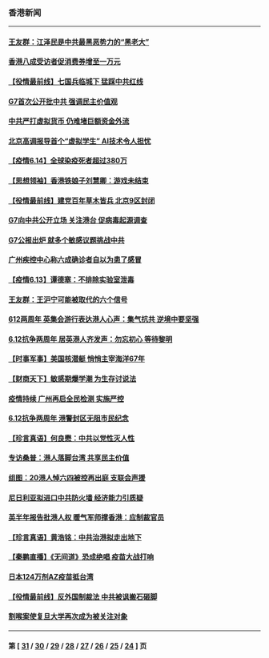 ### 香港新闻
---
#### [王友群：江泽民是中共最黑恶势力的“黑老大”](../../pages/ncid1349362/n13022180.md) 
#### [香港八成受访者促消费券增至一万元](../../pages/ncid1349362/n13022241.md) 
#### [【役情最前线】七国兵临城下 猛踩中共红线](../../pages/ncid1349362/n13021850.md) 
#### [G7首次公开批中共 强调民主价值观](../../pages/ncid1349362/n13021814.md) 
#### [中共严打虚拟货币 仍难堵巨额资金外流](../../pages/ncid1349362/n13021564.md) 
#### [北京高调报导首个“虚拟学生” AI技术令人担忧](../../pages/ncid1349362/n13021525.md) 
#### [【疫情6.14】全球染疫死者超过380万](../../pages/ncid1349362/n13020806.md) 
#### [【思想领袖】香港铁娘子刘慧卿：游戏未结束](../../pages/ncid1349362/n12972863.md) 
#### [【役情最前线】建党百年草木皆兵 北京9区封闭](../../pages/ncid1349362/n13019869.md) 
#### [G7向中共公开立场 关注港台 促病毒起源调查](../../pages/ncid1349362/n13019759.md) 
#### [G7公报出炉 就多个敏感议题挑战中共](../../pages/ncid1349362/n13019389.md) 
#### [广州疾控中心称六成确诊者自以为患了感冒](../../pages/ncid1349362/n13019463.md) 
#### [【疫情6.13】谭德塞：不排除实验室泄毒](../../pages/ncid1349362/n13019005.md) 
#### [王友群：王沪宁可能被取代的六个信号](../../pages/ncid1349362/n13018739.md) 
#### [612两周年 英集会游行表达港人心声：集气抗共 逆境中要坚强](../../pages/ncid1349362/n13018594.md) 
#### [6.12抗争两周年 居英港人齐发声：勿忘初心 等待黎明](../../pages/ncid1349362/n13018547.md) 
#### [【时事军事】美国核潜艇 悄悄主宰海洋67年](../../pages/ncid1349362/n13018033.md) 
#### [【财商天下】敏感期爆学潮 为生存讨说法](../../pages/ncid1349362/n13018008.md) 
#### [疫情持续 广州再启全民检测 实施严控](../../pages/ncid1349362/n13018227.md) 
#### [6.12抗争两周年 港警封区无阻市民纪念](../../pages/ncid1349362/n13017855.md) 
#### [【珍言真语】何良懋：中共以党性灭人性](../../pages/ncid1349362/n13017514.md) 
#### [专访桑普：港人落脚台湾 共享民主价值](../../pages/ncid1349362/n13017598.md) 
#### [组图：20港人悼六四被控再出庭 支联会声援](../../pages/ncid1349362/n13017163.md) 
#### [尼日利亚拟进口中共防火墙 经济能力引质疑](../../pages/ncid1349362/n13016699.md) 
#### [英半年报告批港人权 暖气军师撑香港：应制裁官员](../../pages/ncid1349362/n13017025.md) 
#### [【珍言真语】黄浩铭：中共治港拟走出地下](../../pages/ncid1349362/n13016675.md) 
#### [【秦鹏直播】《无间道》恐成绝唱 疫苗大战打响](../../pages/ncid1349362/n13016490.md) 
#### [日本124万剂AZ疫苗抵台湾](../../pages/ncid1349362/n13016649.md) 
#### [【役情最前线】反外国制裁法 中共被讽搬石砸脚](../../pages/ncid1349362/n13016622.md) 
#### [割喉案使复旦大学再次成为被关注对象](../../pages/ncid1349362/n13016596.md) 

---
#### 第 [ [31](./31.md) / [30](./30.md) / [29](./29.md) / [28](./28.md) / [27](./27.md) / [26](./26.md) / [25](./25.md) / [24](./24.md) ] 页

